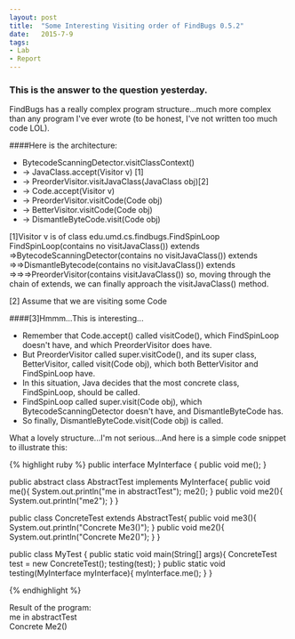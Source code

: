 ```yaml
---
layout: post
title:  "Some Interesting Visiting order of FindBugs 0.5.2"
date:   2015-7-9
tags:
- Lab
- Report
---
```



### This is the answer to the question yesterday.
FindBugs has a really complex program structure...much more complex than any program I've ever wrote (to be honest, I've not written too much code LOL).

####Here is the architecture:
* BytecodeScanningDetector.visitClassContext()
* -> JavaClass.accept(Visitor v) [1]
* -> PreorderVisitor.visitJavaClass(JavaClass obj)[2]
* -> Code.accept(Visitor v)
* -> PreorderVisitor.visitCode(Code obj)
* -> BetterVisitor.visitCode(Code obj)
* -> DismantleByteCode.visit(Code obj)


[1]Visitor v is of class edu.umd.cs.findbugs.FindSpinLoop<br>
FindSpinLoop(contains no visitJavaClass()) extends 
=>BytecodeScanningDetector(contains no visitJavaClass())  extends
=>=>DismantleBytecode(contains no visitJavaClass())  extends 
=>=>=>PreorderVisitor(contains visitJavaClass()) 
so, moving through the chain of extends, we can finally approach the visitJavaClass() method. 

[2] Assume that we are visiting some Code

####[3]Hmmm...This is interesting...
* Remember that Code.accept() called visitCode(), which FindSpinLoop doesn't have, and which PreorderVisitor does have. 
* But PreorderVisitor called super.visitCode(), and its super class, BetterVisitor, called visit(Code obj), which both BetterVisitor and FindSpinLoop have. 
* In this situation, Java decides that the most concrete class, FindSpinLoop, should be called. 
* FindSpinLoop called super.visit(Code obj), which BytecodeScanningDetector doesn't have, and DismantleByteCode has. 
* So finally, DismantleByteCode.visit(Code obj) is called. 

What a lovely structure...I'm not serious...And here is a simple code snippet to illustrate this:

{% highlight ruby %}
public interface MyInterface {
    public void me();
}

public abstract class AbstractTest implements MyInterface{
    public void me(){
        System.out.println("me in abstractTest");
        me2();
    }
    public void me2(){
        System.out.println("me2");
    }
}

public class ConcreteTest extends AbstractTest{
    public void me3(){
        System.out.println("Concrete Me3()");
    }
    public void me2(){
        System.out.println("Concrete Me2()");
    }
}

public class MyTest {
    public static void main(String[] args){
        ConcreteTest test = new ConcreteTest();
        testing(test);
    }
    public static void testing(MyInterface myInterface){
        myInterface.me();
    }
}

{% endhighlight %}

Result of the program:<br>
me in abstractTest<br>
Concrete Me2()

